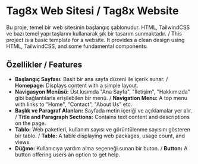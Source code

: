 # Tag8x Web Sitesi / Tag8x Website

Bu proje, temel bir web sitesinin başlangıç şablonudur. HTML, TailwindCSS ve bazı temel yapı taşlarını kullanarak şık bir tasarım sunmaktadır. / This project is a basic template for a website. It provides a clean design using HTML, TailwindCSS, and some fundamental components.

## Özellikler / Features

- **Başlangıç Sayfası:** Basit bir ana sayfa düzeni ile içerik sunar. / **Homepage:** Displays content with a simple layout.
- **Navigasyon Menüsü:** Üst kısımda "Ana Sayfa", "İletişim", "Hakkımızda" gibi bağlantılarla erişilebilen bir menü. / **Navigation Menu:** A top menu with links to "Home", "Contact", "About Us" etc.
- **Başlık ve Paragraf Alanları:** Sayfada metin içeriği ve açıklamalar yer alır. / **Title and Paragraph Sections:** Contains text content and descriptions on the page.
- **Tablo:** Web paketleri, kullanım sayısı ve görüntülenme sayısını gösteren bir tablo. / **Table:** A table displaying web packages, usage count, and views.
- **Düğme:** Kullanıcıya yardım alma seçeneği sunan bir buton. / **Button:** A button offering users an option to get help.
